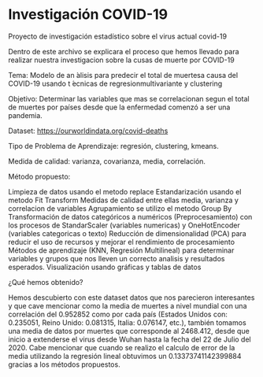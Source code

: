 # Investigación COVID-19
 Proyecto de investigación estadístico sobre el virus actual covid-19

Dentro de este archivo se explicara el proceso que hemos llevado para realizar nuestra investigacion sobre la cusas de muerte por COVID-19

Tema: Modelo de an ́alisis para predecir el total de muertesa causa del COVID-19 usando t ́ecnicas de regresionmultivariante y clustering

Objetivo: Determinar las variables que mas se correlacionan segun el total de muertes por países desde que la enfermedad comenzó a ser una pandemia.

Dataset: https://ourworldindata.org/covid-deaths

Tipo de Problema de Aprendizaje: regresión, clustering, kmeans.

Medida de calidad: varianza, covarianza, media, correlación.

Método propuesto:

Limpieza de datos usando el metodo replace
Estandarización usando el metodo Fit Transform
Medidas de calidad entre ellas media, varianza y correlacion de variables
Agrupamiento se utilizo el metodo Group By
Transformación de datos categóricos a numéricos (Preprocesamiento) con los procesos de StandarScaler (variables numericas) y OneHotEncoder (variables categoricas o texto)
Reducción de dimensionalidad (PCA) para reducir el uso de recursos y mejorar el rendimiento de procesamiento
Métodos de aprendizaje (KNN, Regresión Multilineal) para determinar variables y grupos que nos lleven un correcto analisis y resultados esperados.
Visualización usando gráficas y tablas de datos

¿Qué hemos obtenido?

Hemos descubierto con este dataset datos que nos parecieron interesantes y que cave mencionar como la media de muertes a nivel mundial con una correlación del 0.952852 como por cada país (Estados Unidos con: 0.235051, Reino Unido: 0.081315, Italia: 0.076147, etc.), también tomamos una media de datos por muertes que corresponde al 2468.412, desde que inicio a extenderse el virus desde Wuhan hasta la fecha del 22 de Julio del 2020. Cabe mencionar que cuando se realizo el calculo de error de la media utilizando la regresión lineal obtuvimos un 0.13373741142399884 gracias a los métodos propuestos.
